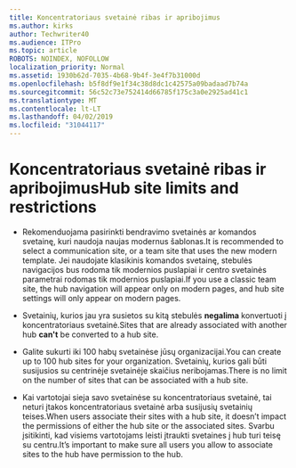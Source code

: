 ```yaml
---
title: Koncentratoriaus svetainė ribas ir apribojimus
ms.author: kirks
author: Techwriter40
ms.audience: ITPro
ms.topic: article
ROBOTS: NOINDEX, NOFOLLOW
localization_priority: Normal
ms.assetid: 1930b62d-7035-4b68-9b4f-3e4f7b31000d
ms.openlocfilehash: b5f8df9e1f34c38d8dc1c42575a09badaad7b74a
ms.sourcegitcommit: 56c52c73e752414d66785f175c3a0e2925ad41c1
ms.translationtype: MT
ms.contentlocale: lt-LT
ms.lasthandoff: 04/02/2019
ms.locfileid: "31044117"
---
```

# <a name="hub-site-limits-and-restrictions"></a><span data-ttu-id="aa667-102">Koncentratoriaus svetainė ribas ir apribojimus</span><span class="sxs-lookup"><span data-stu-id="aa667-102">Hub site limits and restrictions</span></span>


- <span data-ttu-id="aa667-103">Rekomenduojama pasirinkti bendravimo svetainės ar komandos svetainę, kuri naudoja naujas modernus šablonas.</span><span class="sxs-lookup"><span data-stu-id="aa667-103">It is recommended to select a communication site, or a team site that uses the new modern template.</span></span> <span data-ttu-id="aa667-104">Jei naudojate klasikinis komandos svetainę, stebulės navigacijos bus rodoma tik modernios puslapiai ir centro svetainės parametrai rodomas tik modernios puslapiai.</span><span class="sxs-lookup"><span data-stu-id="aa667-104">If you use a classic team site, the hub navigation will appear only on modern pages, and hub site settings will only appear on modern pages.</span></span>


- <span data-ttu-id="aa667-105">Svetainių, kurios jau yra susietos su kitą stebulės **negalima** konvertuoti į koncentratoriaus svetainė.</span><span class="sxs-lookup"><span data-stu-id="aa667-105">Sites that are already associated with another hub **can't** be converted to a hub site.</span></span>


- <span data-ttu-id="aa667-106">Galite sukurti iki 100 habų svetainėse jūsų organizacijai.</span><span class="sxs-lookup"><span data-stu-id="aa667-106">You can create up to 100 hub sites for your organization.</span></span> <span data-ttu-id="aa667-107">Svetainių, kurios gali būti susijusios su centrinėje svetainėje skaičius neribojamas.</span><span class="sxs-lookup"><span data-stu-id="aa667-107">There is no limit on the number of sites that can be associated with a hub site.</span></span>


- <span data-ttu-id="aa667-108">Kai vartotojai sieja savo svetainėse su koncentratoriaus svetainė, tai neturi įtakos koncentratoriaus svetainė arba susijusių svetainių teises.</span><span class="sxs-lookup"><span data-stu-id="aa667-108">When users associate their sites with a hub site, it doesn’t impact the permissions of either the hub site or the associated sites.</span></span> <span data-ttu-id="aa667-109">Svarbu įsitikinti, kad visiems vartotojams leisti įtraukti svetaines į hub turi teisę su centru.</span><span class="sxs-lookup"><span data-stu-id="aa667-109">It’s important to make sure all users you allow to associate sites to the hub have permission to the hub.</span></span>

